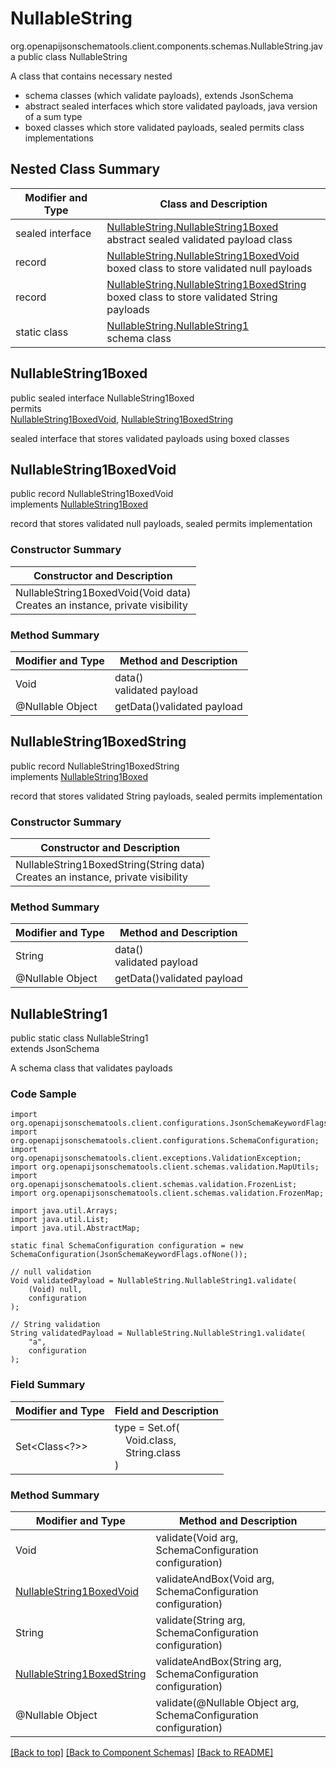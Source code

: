 # NullableString
org.openapijsonschematools.client.components.schemas.NullableString.java
public class NullableString<br>

A class that contains necessary nested
- schema classes (which validate payloads), extends JsonSchema
- abstract sealed interfaces which store validated payloads, java version of a sum type
- boxed classes which store validated payloads, sealed permits class implementations

## Nested Class Summary
| Modifier and Type | Class and Description |
| ----------------- | ---------------------- |
| sealed interface | [NullableString.NullableString1Boxed](#nullablestring1boxed)<br> abstract sealed validated payload class |
| record | [NullableString.NullableString1BoxedVoid](#nullablestring1boxedvoid)<br> boxed class to store validated null payloads |
| record | [NullableString.NullableString1BoxedString](#nullablestring1boxedstring)<br> boxed class to store validated String payloads |
| static class | [NullableString.NullableString1](#nullablestring1)<br> schema class |

## NullableString1Boxed
public sealed interface NullableString1Boxed<br>
permits<br>
[NullableString1BoxedVoid](#nullablestring1boxedvoid),
[NullableString1BoxedString](#nullablestring1boxedstring)

sealed interface that stores validated payloads using boxed classes

## NullableString1BoxedVoid
public record NullableString1BoxedVoid<br>
implements [NullableString1Boxed](#nullablestring1boxed)

record that stores validated null payloads, sealed permits implementation

### Constructor Summary
| Constructor and Description |
| --------------------------- |
| NullableString1BoxedVoid(Void data)<br>Creates an instance, private visibility |

### Method Summary
| Modifier and Type | Method and Description |
| ----------------- | ---------------------- |
| Void | data()<br>validated payload |
| @Nullable Object | getData()validated payload |

## NullableString1BoxedString
public record NullableString1BoxedString<br>
implements [NullableString1Boxed](#nullablestring1boxed)

record that stores validated String payloads, sealed permits implementation

### Constructor Summary
| Constructor and Description |
| --------------------------- |
| NullableString1BoxedString(String data)<br>Creates an instance, private visibility |

### Method Summary
| Modifier and Type | Method and Description |
| ----------------- | ---------------------- |
| String | data()<br>validated payload |
| @Nullable Object | getData()validated payload |

## NullableString1
public static class NullableString1<br>
extends JsonSchema

A schema class that validates payloads

### Code Sample
```
import org.openapijsonschematools.client.configurations.JsonSchemaKeywordFlags;
import org.openapijsonschematools.client.configurations.SchemaConfiguration;
import org.openapijsonschematools.client.exceptions.ValidationException;
import org.openapijsonschematools.client.schemas.validation.MapUtils;
import org.openapijsonschematools.client.schemas.validation.FrozenList;
import org.openapijsonschematools.client.schemas.validation.FrozenMap;

import java.util.Arrays;
import java.util.List;
import java.util.AbstractMap;

static final SchemaConfiguration configuration = new SchemaConfiguration(JsonSchemaKeywordFlags.ofNone());

// null validation
Void validatedPayload = NullableString.NullableString1.validate(
    (Void) null,
    configuration
);

// String validation
String validatedPayload = NullableString.NullableString1.validate(
    "a",
    configuration
);
```

### Field Summary
| Modifier and Type | Field and Description |
| ----------------- | ---------------------- |
| Set<Class<?>> | type = Set.of(<br/>&nbsp;&nbsp;&nbsp;&nbsp;Void.class,<br/>&nbsp;&nbsp;&nbsp;&nbsp;String.class<br/>)<br/> |

### Method Summary
| Modifier and Type | Method and Description |
| ----------------- | ---------------------- |
| Void | validate(Void arg, SchemaConfiguration configuration) |
| [NullableString1BoxedVoid](#nullablestring1boxedvoid) | validateAndBox(Void arg, SchemaConfiguration configuration) |
| String | validate(String arg, SchemaConfiguration configuration) |
| [NullableString1BoxedString](#nullablestring1boxedstring) | validateAndBox(String arg, SchemaConfiguration configuration) |
| @Nullable Object | validate(@Nullable Object arg, SchemaConfiguration configuration) |
[[Back to top]](#top) [[Back to Component Schemas]](../../../README.md#Component-Schemas) [[Back to README]](../../../README.md)
